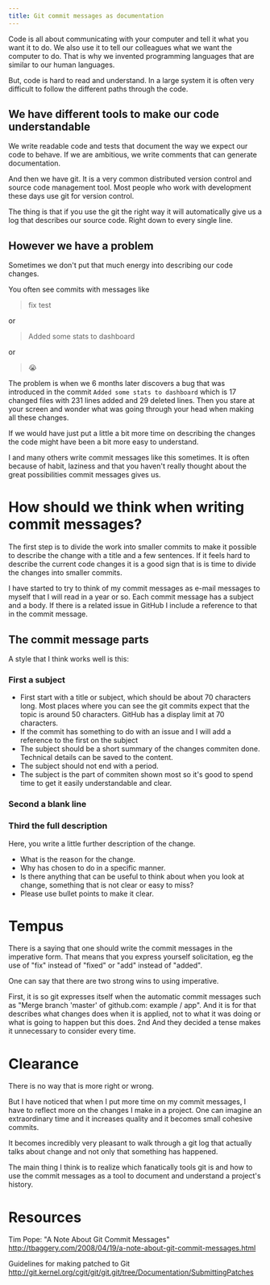 ```yaml
---
title: Git commit messages as documentation
---
```


Code is all about communicating with your computer and tell it what you want it to do. We also use it to tell our colleagues what we want the computer to do. That is why we invented programming languages that are similar to our human languages.

But, code is hard to read and understand. In a large system it is often very difficult to follow the different paths through the code.

## We have different tools to make our code understandable

We write readable code and tests that document the way we expect our code to behave. If we are ambitious, we write comments that can generate documentation.

And then we have git. It is a very common distributed version control and source code management tool. Most people who work with development these days use git for version control.

The thing is that if you use the git the right way it will automatically give us a log that describes our source code. Right down to every single line.

## However we have a problem

Sometimes we don't put that much energy into describing our code changes.

You often see commits with messages like

> fix test

or

> Added some stats to dashboard

or

> :sob:

The problem is when we 6 months later discovers a bug that was introduced in the commit `Added some stats to dashboard` which is 17 changed files with 231 lines added and 29 deleted lines. Then you stare at your screen and wonder what was going through your head when making all these changes.

If we would have just put a little a bit more time on describing the changes the code might have been a bit more easy to understand.

I and many others write commit messages like this sometimes. It is often because of habit, laziness and that you haven't really thought about the great possibilities commit messages gives us.

# How should we think when writing commit messages?

The first step is to divide the work into smaller commits to make it possible to describe the change with a title and a few sentences. If it feels hard to describe the current code changes it is a good sign that is is time to divide the changes into smaller commits.

I have started to try to think of my commit messages as e-mail messages to myself that I will read in a year or so. Each commit message has a subject and a body. If there is a related issue in GitHub I include a reference to that in the commit message.

## The commit message parts

A style that I think works well is this:

### First a subject

* First start with a title or subject, which should be about 70 characters long. Most places where you can see the git commits expect that the topic is around 50 characters. GitHub has a display limit at 70 characters.
* If the commit has something to do with an issue and I will add a reference to the first on the subject
* The subject should be a short summary of the changes commiten done. Technical details can be saved to the content.
* The subject should not end with a period.
* The subject is the part of commiten shown most so it's good to spend time to get it easily understandable and clear.

### Second a blank line

### Third the full description

Here, you write a little further description of the change.

* What is the reason for the change.
* Why has chosen to do in a specific manner.
* Is there anything that can be useful to think about when you look at change, something that is not clear or easy to miss?
* Please use bullet points to make it clear.

# Tempus

There is a saying that one should write the commit messages in the imperative form. That means that you express yourself solicitation, eg the use of "fix" instead of "fixed" or "add" instead of "added".

One can say that there are two strong wins to using imperative.

First, it is so git expresses itself when the automatic commit messages such as "Merge branch 'master' of github.com: example / app". And it is for that describes what changes does when it is applied, not to what it was doing or what is going to happen but this does.
2nd And they decided a tense makes it unnecessary to consider every time.

# Clearance

There is no way that is more right or wrong.

But I have noticed that when I put more time on my commit messages, I have to reflect more on the changes I make in a project. One can imagine an extraordinary time and it increases quality and it becomes small cohesive commits.

It becomes incredibly very pleasant to walk through a git log that actually talks about change and not only that something has happened.

The main thing I think is to realize which fanatically tools git is and how to use the commit messages as a tool to document and understand a project's history.


# Resources

Tim Pope: "A Note About Git Commit Messages"
http://tbaggery.com/2008/04/19/a-note-about-git-commit-messages.html

Guidelines for making patched to Git
http://git.kernel.org/cgit/git/git.git/tree/Documentation/SubmittingPatches
